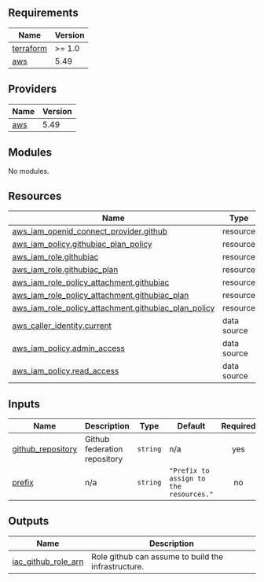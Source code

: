 <!-- BEGIN_TF_DOCS -->
## Requirements

| Name | Version |
|------|---------|
| <a name="requirement_terraform"></a> [terraform](#requirement\_terraform) | >= 1.0 |
| <a name="requirement_aws"></a> [aws](#requirement\_aws) | 5.49 |

## Providers

| Name | Version |
|------|---------|
| <a name="provider_aws"></a> [aws](#provider\_aws) | 5.49 |

## Modules

No modules.

## Resources

| Name | Type |
|------|------|
| [aws_iam_openid_connect_provider.github](https://registry.terraform.io/providers/hashicorp/aws/5.49/docs/resources/iam_openid_connect_provider) | resource |
| [aws_iam_policy.githubiac_plan_policy](https://registry.terraform.io/providers/hashicorp/aws/5.49/docs/resources/iam_policy) | resource |
| [aws_iam_role.githubiac](https://registry.terraform.io/providers/hashicorp/aws/5.49/docs/resources/iam_role) | resource |
| [aws_iam_role.githubiac_plan](https://registry.terraform.io/providers/hashicorp/aws/5.49/docs/resources/iam_role) | resource |
| [aws_iam_role_policy_attachment.githubiac](https://registry.terraform.io/providers/hashicorp/aws/5.49/docs/resources/iam_role_policy_attachment) | resource |
| [aws_iam_role_policy_attachment.githubiac_plan](https://registry.terraform.io/providers/hashicorp/aws/5.49/docs/resources/iam_role_policy_attachment) | resource |
| [aws_iam_role_policy_attachment.githubiac_plan_policy](https://registry.terraform.io/providers/hashicorp/aws/5.49/docs/resources/iam_role_policy_attachment) | resource |
| [aws_caller_identity.current](https://registry.terraform.io/providers/hashicorp/aws/5.49/docs/data-sources/caller_identity) | data source |
| [aws_iam_policy.admin_access](https://registry.terraform.io/providers/hashicorp/aws/5.49/docs/data-sources/iam_policy) | data source |
| [aws_iam_policy.read_access](https://registry.terraform.io/providers/hashicorp/aws/5.49/docs/data-sources/iam_policy) | data source |

## Inputs

| Name | Description | Type | Default | Required |
|------|-------------|------|---------|:--------:|
| <a name="input_github_repository"></a> [github\_repository](#input\_github\_repository) | Github federation repository | `string` | n/a | yes |
| <a name="input_prefix"></a> [prefix](#input\_prefix) | n/a | `string` | `"Prefix to assign to the resources."` | no |

## Outputs

| Name | Description |
|------|-------------|
| <a name="output_iac_github_role_arn"></a> [iac\_github\_role\_arn](#output\_iac\_github\_role\_arn) | Role github can assume to build the infrastructure. |
<!-- END_TF_DOCS -->